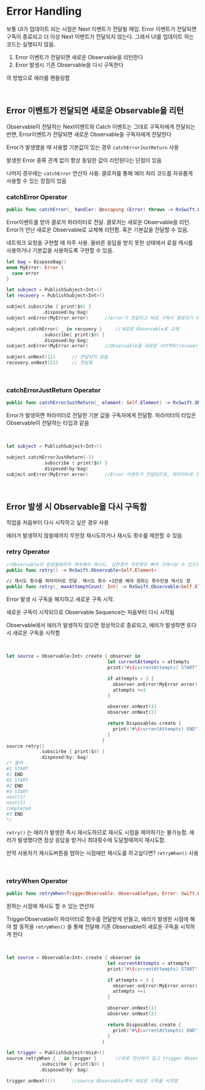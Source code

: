# Error Handling

보통 UI가 업데이트 되는 시점은 Next 이벤트가 전달될 때임. Error 이벤트가 전달되면 구독이 종료되고 더 이상 Next 이벤트가 전달되지 않는다. 그래서 UI를 업데이트 하는 코드는 실행되지 않음. 

1. Error 이벤트가 전달되면 새로운 Observable을 리턴한다 
2. Error 발생시 기존 Observable을 다시 구독한다

의 방법으로 에러를 핸들링함

<br>

## Error 이벤트가 전달되면 새로운 Observable을 리턴

Observable이 전달하는 Next이벤트와 Catch 이벤트는 그대로 구독자에게 전달되는 반면, Error이벤트가 전달되면 새로운 Observable을 구독자에게 전달한다

Error가 발생했을 때 사용할 기본값이 있는 경우 `catchErrorJustReturn` 사용

발생한 Error 종류 관계 없이 항상 동일한 값이 리턴된다는 단점이 있음

나머지 경우에는 `catchError` 연산자 사용. 클로저를 통해 에러 처리 코드를 자유롭게 사용할 수 있는 장점이 있음

### catchError Operator

```swift
public func catchError(_ handler: @escaping (Error) throws -> RxSwift.Observable<Self.Element>) -> RxSwift.Observable<Self.Element>
```

Error이벤트를 받아 클로저 파라미터로 전달. 클로저는 새로운 Observable을 리턴. Error가 안난 새로운 Observable로 교체해 리턴함. 혹은 기본값을 전달할 수 있음.

네트워크 요청을 구현할 때 자주 사용. 올바른 응답을 받지 못한 상태에서 로컬 캐시를 사용하거나 기본값을 사용하도록 구현할 수 있음.



```swift
let bag = DisposeBag()
enum MyError: Error {
  case error
}

let subject = PublishSubject<Int>()
let recovery = PublishSubject<Int>()

subject.subscribe { print($0) }
			 .disposed(by:bag)
subject.onError(MyError.error)		//error가 전달되고 바로 구독이 종료되기 때문에 다른 이벤트는 전달되지 않음

subject.catchError{ _ in recovery }		//새로운 Observable로 교체
			 .subscribe{ print($0) }
			 .disposed(by:bag)
subject.onError(MyError.error)		//Observable을 새로운 서브젝트(recovery)로 변경해 리턴해서, Error가 전달되지 않음

subject.onNext(11)		// 전달되지 않음
recovery.onNext(22)		// 전달됨
```



<br>

### catchErrorJustReturn Operator

```swift
public func catchErrorJustReturn(_ element: Self.Element) -> RxSwift.Observable<Self.Element>
```

Error가 발생하면 파라미터로 전달한 기본 값을 구독자에게 전달함. 파라미터의 타입은 Observable이 전달하는 타입과 같음

<br>

```swift
let subject = PublishSubject<Int>()

subject.catchErrorJustReturn(-1)
			 .subscribe { print($0) }
			 .disposed(by:bag)
subject.onError(MyError.error)		//Error 이벤트가 전달되므로, 파라미터로 전달한 -1이 출력되고 종료됨
```



<br>

## Error 발생 시 Observable을 다시 구독함

작업을 처음부터 다시 시작하고 싶은 경우 사용

에러가 발생하지 않을때까지 무한정 재시도하거나 재시도 횟수를 제한할 수 있음

### retry Operator

```swift
//Observable이 완료될때까지 계속해서 재시도. 심한경우 무한루프 빠져 크래시날 수 있으므로 되도록 사용 안함
public func retry() -> RxSwift.Observable<Self.Element>

// 재시도 횟수를 파라미터로 전달. 재시도 횟수 +1만큼 해야 원하는 횟수만큼 재시도 함
public func retry(_ maxAttemptCount: Int) -> RxSwift.Observable<Self.Element>
```

Error 발생 시 구독을 해지하고 새로운 구독 시작.

새로운 구독이 시작되므로 Observable Sequence는 처음부터 다시 시작됨

Observable에서 에러가 발생하지 않으면 정상적으로 종료되고, 에러가 발생하면 또다시 새로운 구독을 시작함

<br>

```swift
let source = Observable<Int>.create { observer in
                                     let currentAttempts = attempts
                                     print("#\(currentAttempts) START")

                                     if attempts < 3 {
                                       observer.onError(MyError.error)
                                       attempts +=1
                                     }

                                     observer.onNext(1)
                                     observer.onNext(2)

                                     return Disposables.create {
                                       print("#\(currentAttempts) END")
                                     }
                                   }
source.retry()
			.subscirbe { print($0) }
			.disposed(by: bag)
/* 출력
#1 START
#1 END
#2 START
#2 END
#3 START
next(1)
next(2)
completed
#3 END
*/
```

`retry()` 는 에러가 발생한 즉시 재시도하므로 재시도 시점을 제어하기는 불가능함. 에러가 발생했다면 정상 응답을 받거나 최대횟수에 도달할때까지 재시도함. 

만약 사용자가 재시도버튼을 탭하는 시점에만 재시도를 하고싶다면? `retryWhen()` 사용 



<br>

### retryWhen Operator

```swift
public func retryWhen<TriggerObservable: ObservableType, Error: Swift.Error>(_ notificationHandler: @escaping (Observable<Error>) -> TriggerObservable) -> Observable<Element>
```

원하는 시점에 재시도 할 수 있는 연산자

TriggerObservable이 파라미터로 함수를 전달받게 만들고, 에러가 발생한 시점에 해야 할 동작을 `retryWhen()` 을 통해 전달해 기존 Observable이 새로운 구독을 시작하게 한다

<br>

```swift
let source = Observable<Int>.create { observer in
                                     let currentAttempts = attempts
                                     print("#\(currentAttempts) START")

                                     if attempts < 3 {
                                       observer.onError(MyError.error)
                                       attempts +=1
                                     }

                                     observer.onNext(1)
                                     observer.onNext(2)

                                     return Disposables.create {
                                       print("#\(currentAttempts) END")
                                     }
                                   }

let trigger = PublishSubject<Void>()
source.retryWhen { _ in trigger }		//바로 연산하지 않고 trigger Observable이 Next이벤트를 전달할때까지 대기함
			.subscirbe { print($0) }
			.disposed(by: bag)

trigger.onNext(())		//source Observable에서 새로운 구독을 시작함 
```





